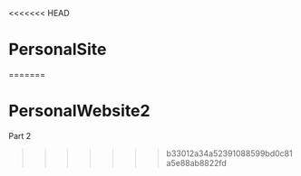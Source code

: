 <<<<<<< HEAD
# PersonalSite

<!-- This is my first personal website I completed this project by studying W3schools as well as webdocs. During my time completing this project i also used Gustavo's site as inspiration. I used flex a lot during this project as well as some other css tools. I also attempted using Js for changing the cursor... that didn't work. My contact page is using grid to make the layout look more clean. I made it so you need to fill out the form in order to submit. After submission the user will be brought to a new page that has a pop up alert letting the user know it has been recorded. -->
=======
# PersonalWebsite2
Part 2
>>>>>>> b33012a34a52391088599bd0c81a5e88ab8822fd
